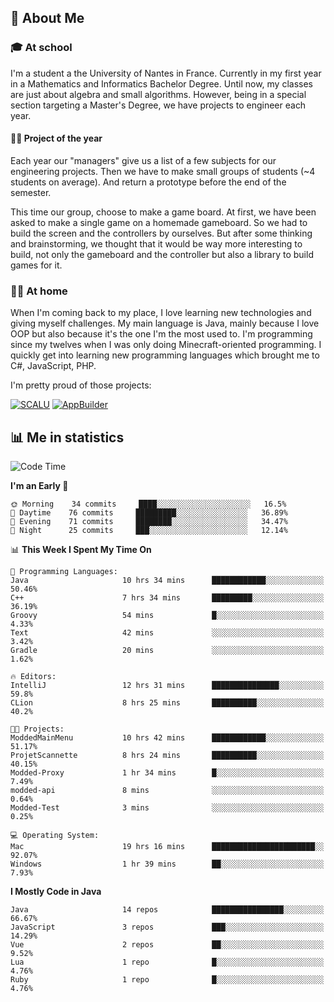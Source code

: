 ## 👀 About Me

### 🎓 At school

I'm a student a the University of Nantes in France. Currently in my first year in a Mathematics and Informatics Bachelor Degree. Until now, my classes are just about algebra and small algorithms. However, being in a special section targeting a Master's Degree, we have projects to engineer each year. 

#### 🔧🔬 Project of the year

Each year our "managers" give us a list of a few subjects for our engineering projects. Then we have to make small groups of students (~4 students on average). And return a prototype before the end of the semester.

This time our group, choose to make a game board. At first, we have been asked to make a single game on a homemade gameboard. So we had to build the screen and the controllers by ourselves. 
But after some thinking and brainstorming, we thought that it would be way more interesting to build, not only the gameboard and the controller but also a library to build games for it.

### 👨‍💻 At home

When I'm coming back to my place, I love learning new technologies and giving myself challenges. My main language is Java, mainly because I love OOP but also because it's the one I'm the most used to. I'm programming since my twelves when I was only doing Minecraft-oriented programming.  I quickly get into learning new programming languages which brought me to C#, JavaScript, PHP. 

I'm pretty proud of those projects:

[![SCALU](https://github-readme-stats.vercel.app/api/pin?username=renardfute&repo=SCALU)](https://github.com/renardfute/scalu)
[![AppBuilder](https://github-readme-stats.vercel.app/api/pin?username=pulsedev2&repo=AppBuilder)](https://github.com/pulsedev2/AppBuilder)

## 📊 Me in statistics
<!--START_SECTION:waka-->
![Code Time](http://img.shields.io/badge/Code%20Time-99%20hrs%2043%20mins-blue)

**I'm an Early 🐤** 

```text
🌞 Morning    34 commits     ████░░░░░░░░░░░░░░░░░░░░░   16.5% 
🌆 Daytime    76 commits     █████████░░░░░░░░░░░░░░░░   36.89% 
🌃 Evening    71 commits     ████████░░░░░░░░░░░░░░░░░   34.47% 
🌙 Night      25 commits     ███░░░░░░░░░░░░░░░░░░░░░░   12.14%

```


📊 **This Week I Spent My Time On** 

```text
💬 Programming Languages: 
Java                     10 hrs 34 mins      ████████████░░░░░░░░░░░░░   50.46% 
C++                      7 hrs 34 mins       █████████░░░░░░░░░░░░░░░░   36.19% 
Groovy                   54 mins             █░░░░░░░░░░░░░░░░░░░░░░░░   4.33% 
Text                     42 mins             ░░░░░░░░░░░░░░░░░░░░░░░░░   3.42% 
Gradle                   20 mins             ░░░░░░░░░░░░░░░░░░░░░░░░░   1.62%

🔥 Editors: 
IntelliJ                 12 hrs 31 mins      ███████████████░░░░░░░░░░   59.8% 
CLion                    8 hrs 25 mins       ██████████░░░░░░░░░░░░░░░   40.2%

🐱‍💻 Projects: 
ModdedMainMenu           10 hrs 42 mins      ████████████░░░░░░░░░░░░░   51.17% 
ProjetScannette          8 hrs 24 mins       ██████████░░░░░░░░░░░░░░░   40.15% 
Modded-Proxy             1 hr 34 mins        █░░░░░░░░░░░░░░░░░░░░░░░░   7.49% 
modded-api               8 mins              ░░░░░░░░░░░░░░░░░░░░░░░░░   0.64% 
Modded-Test              3 mins              ░░░░░░░░░░░░░░░░░░░░░░░░░   0.25%

💻 Operating System: 
Mac                      19 hrs 16 mins      ███████████████████████░░   92.07% 
Windows                  1 hr 39 mins        ██░░░░░░░░░░░░░░░░░░░░░░░   7.93%

```

**I Mostly Code in Java** 

```text
Java                     14 repos            ████████████████░░░░░░░░░   66.67% 
JavaScript               3 repos             ███░░░░░░░░░░░░░░░░░░░░░░   14.29% 
Vue                      2 repos             ██░░░░░░░░░░░░░░░░░░░░░░░   9.52% 
Lua                      1 repo              █░░░░░░░░░░░░░░░░░░░░░░░░   4.76% 
Ruby                     1 repo              █░░░░░░░░░░░░░░░░░░░░░░░░   4.76%

```



<!--END_SECTION:waka-->

